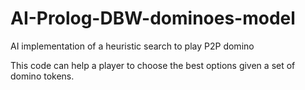 # AI-Prolog-DBW-dominoes-model
AI implementation of a heuristic search to play P2P domino

This code can help a player to choose the best options given a set of domino tokens.
